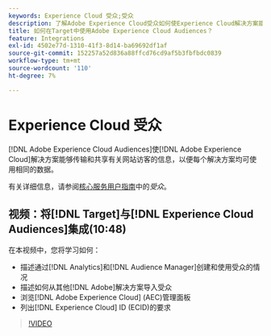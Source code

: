 ```yaml
---
keywords: Experience Cloud 受众;受众
description: 了解Adobe Experience Cloud受众如何使Experience Cloud解决方案能够与其他Adobe解决方案传输和共享有关网站访客的信息。
title: 如何在Target中使用Adobe Experience Cloud Audiences？
feature: Integrations
exl-id: 4502e77d-1310-41f3-8d14-ba69692df1af
source-git-commit: 152257a52d836a88ffcd76cd9af5b3fbfbdc0839
workflow-type: tm+mt
source-wordcount: '110'
ht-degree: 7%

---
```


# Experience Cloud 受众

[!DNL Adobe Experience Cloud Audiences]使[!DNL Adobe Experience Cloud]解决方案能够传输和共享有关网站访客的信息，以便每个解决方案均可使用相同的数据。

有关详细信息，请参阅[核心服务用户指南](https://experienceleague.adobe.com/docs/core-services/interface/audiences/audience-library.html?lang=zh-Hans&?lang=zh-Hans)中的&#x200B;*受众*。

## 视频：将[!DNL Target]与[!DNL Experience Cloud Audiences]集成(10:48)

在本视频中，您将学习如何：

* 描述通过[!DNL Analytics]和[!DNL Audience Manager]创建和使用受众的情况
* 描述如何从其他[!DNL Adobe]解决方案导入受众
* 浏览[!DNL Adobe Experience Cloud] (AEC)管理面板
* 列出[!DNL Experience Cloud] ID (ECID)的要求

>[!VIDEO](https://video.tv.adobe.com/v/3421747?captions=chi_hans)
